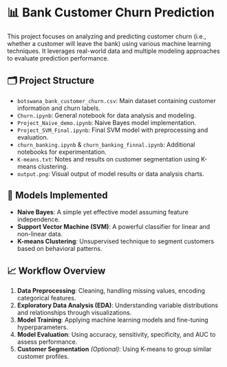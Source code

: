 # 📊 Bank Customer Churn Prediction

This project focuses on analyzing and predicting customer churn (i.e., whether a customer will leave the bank) using various machine learning techniques. It leverages real-world data and multiple modeling approaches to evaluate prediction performance.

## 🗂️ Project Structure

- `botswana_bank_customer_churn.csv`: Main dataset containing customer information and churn labels.
- `Churn.ipynb`: General notebook for data analysis and modeling.
- `Project_Naive_demo.ipynb`: Naive Bayes model implementation.
- `Project_SVM_Final.ipynb`: Final SVM model with preprocessing and evaluation.
- `churn_banking.ipynb` & `churn_banking_finnal.ipynb`: Additional notebooks for experimentation.
- `K-means.txt`: Notes and results on customer segmentation using K-means clustering.
- `output.png`: Visual output of model results or data analysis charts.

## 🧠 Models Implemented

- **Naive Bayes**: A simple yet effective model assuming feature independence.
- **Support Vector Machine (SVM)**: A powerful classifier for linear and non-linear data.
- **K-means Clustering**: Unsupervised technique to segment customers based on behavioral patterns.

## 📈 Workflow Overview

1. **Data Preprocessing**: Cleaning, handling missing values, encoding categorical features.
2. **Exploratory Data Analysis (EDA)**: Understanding variable distributions and relationships through visualizations.
3. **Model Training**: Applying machine learning models and fine-tuning hyperparameters.
4. **Model Evaluation**: Using accuracy, sensitivity, specificity, and AUC to assess performance.
5. **Customer Segmentation** *(Optional)*: Using K-means to group similar customer profiles.
